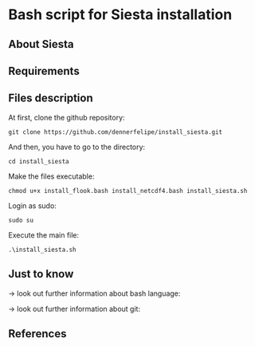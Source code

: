 # Bash script for Siesta installation

## About Siesta

## Requirements

## Files description

At first, clone the github repository:

```
git clone https://github.com/dennerfelipe/install_siesta.git 
```

And then, you have to go to the directory:

```
cd install_siesta
```

Make the files executable:

```
chmod u+x install_flook.bash install_netcdf4.bash install_siesta.sh  
```

Login as sudo:

```
sudo su
```

Execute the main file:

```
.\install_siesta.sh  
```
## Just to know

→ look out further information about bash language:

→ look out further information about git: 

## References 

